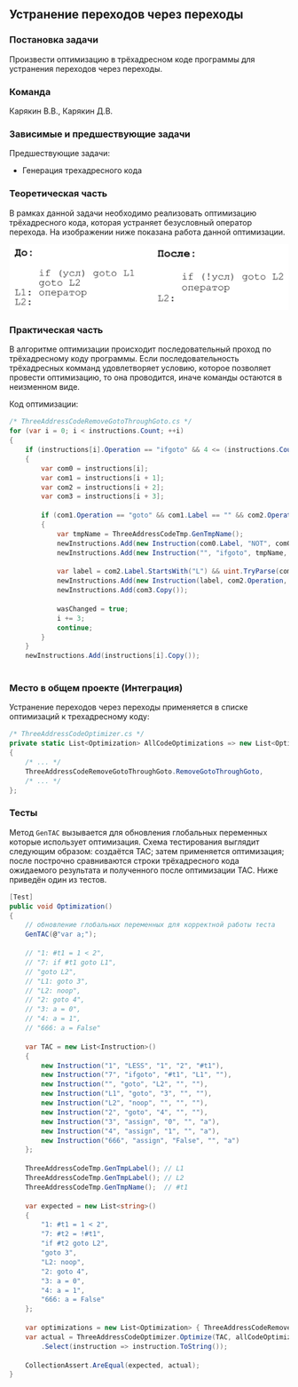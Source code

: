 ## Устранение переходов через переходы

### Постановка задачи
Произвести оптимизацию в трёхадресном коде программы для устранения переходов через переходы.

### Команда
Карякин В.В., Карякин Д.В.

### Зависимые и предшествующие задачи
Предшествующие задачи:

- Генерация трехадресного кода

### Теоретическая часть
В рамках данной задачи необходимо реализовать оптимизацию трёхадресного кода, которая устраняет безусловный оператор перехода. На изображении ниже показана работа данной оптимизации.

![Пример работы оптимизации](2_GotoThroughGoto/img1.png)

### Практическая часть
В алгоритме оптимизации происходит последовательный проход по трёхадресному коду программы. Если последовательность трёхадресных комманд удовлетворяет условию, которое позволяет провести оптимизацию, то она проводится, иначе команды остаются в неизменном виде.

Код оптимизации:
```csharp
/* ThreeAddressCodeRemoveGotoThroughGoto.cs */
for (var i = 0; i < instructions.Count; ++i)
{
    if (instructions[i].Operation == "ifgoto" && 4 <= (instructions.Count - i))
    {
        var com0 = instructions[i];
        var com1 = instructions[i + 1];
        var com2 = instructions[i + 2];
        var com3 = instructions[i + 3];

        if (com1.Operation == "goto" && com1.Label == "" && com2.Operation != "noop" && com0.Argument2 == com2.Label && com1.Argument1 == com3.Label)
        {
            var tmpName = ThreeAddressCodeTmp.GenTmpName();
            newInstructions.Add(new Instruction(com0.Label, "NOT", com0.Argument1, "", tmpName));
            newInstructions.Add(new Instruction("", "ifgoto", tmpName, com3.Label, ""));

            var label = com2.Label.StartsWith("L") && uint.TryParse(com2.Label.Substring(1), out _) ? "" : com2.Label;
            newInstructions.Add(new Instruction(label, com2.Operation, com2.Argument1, com2.Argument2, com2.Result));
            newInstructions.Add(com3.Copy());

            wasChanged = true;
            i += 3;
            continue;
        }
    }
    newInstructions.Add(instructions[i].Copy());
            
```

### Место в общем проекте (Интеграция)
Устранение переходов через переходы применяется в списке оптимизаций к трехадресному коду:
```csharp
/* ThreeAddressCodeOptimizer.cs */
private static List<Optimization> AllCodeOptimizations => new List<Optimization>
{ 
    /* ... */ 
    ThreeAddressCodeRemoveGotoThroughGoto.RemoveGotoThroughGoto,
    /* ... */
};
```

### Тесты
Метод ```GenTAC``` вызывается для обновления глобальных переменных которые использует оптимизация. Схема тестирования выглядит следующим образом: создаётся TAC; затем применяется оптимизация; после построчно сравниваются строки трёхадресного кода ожидаемого результата и полученного после оптимизации TAC. Ниже приведён один из тестов.

```csharp
[Test]
public void Optimization()
{
    // обновление глобальных переменных для корректной работы теста
    GenTAC(@"var a;");

    // "1: #t1 = 1 < 2",
    // "7: if #t1 goto L1",
    // "goto L2",
    // "L1: goto 3",
    // "L2: noop",
    // "2: goto 4",
    // "3: a = 0",
    // "4: a = 1",
    // "666: a = False"

    var TAC = new List<Instruction>()
    {
        new Instruction("1", "LESS", "1", "2", "#t1"),
        new Instruction("7", "ifgoto", "#t1", "L1", ""),
        new Instruction("", "goto", "L2", "", ""),
        new Instruction("L1", "goto", "3", "", ""),
        new Instruction("L2", "noop", "", "", ""),
        new Instruction("2", "goto", "4", "", ""),
        new Instruction("3", "assign", "0", "", "a"),
        new Instruction("4", "assign", "1", "", "a"),
        new Instruction("666", "assign", "False", "", "a")
    };

    ThreeAddressCodeTmp.GenTmpLabel(); // L1
    ThreeAddressCodeTmp.GenTmpLabel(); // L2
    ThreeAddressCodeTmp.GenTmpName();  // #t1

    var expected = new List<string>()
    {
        "1: #t1 = 1 < 2",
        "7: #t2 = !#t1",
        "if #t2 goto L2",
        "goto 3",
        "L2: noop",
        "2: goto 4",
        "3: a = 0",
        "4: a = 1",
        "666: a = False"
    };

    var optimizations = new List<Optimization> { ThreeAddressCodeRemoveGotoThroughGoto.RemoveGotoThroughGoto };
    var actual = ThreeAddressCodeOptimizer.Optimize(TAC, allCodeOptimizations: optimizations)
        .Select(instruction => instruction.ToString());

    CollectionAssert.AreEqual(expected, actual);
}
```
